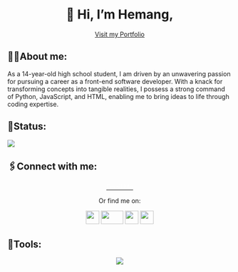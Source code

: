 <h1 align = "center">👋 Hi, I’m Hemang,</h1> 
<p align = "center"><a href = "https://zemerik.is-a.dev/">Visit my Portfolio</a></p>

<h2>👨‍💻About me:</h2>
As a 14-year-old high school student, I am driven by an unwavering passion for pursuing a career as a front-end software developer. With a knack for transforming concepts into tangible realities, I possess a strong command of Python, JavaScript, and HTML, enabling me to bring ideas to life through coding expertise.

<h2>🗽Status: </h2>
<img src = "https://lanyard-profile-readme.vercel.app/api/1018816958587748383">

<h2>🖇️Connect with me: </h2>

<p align = "center"><font color = "#FFFFFF"><a href = "mailto: zemerikY@gmail.com"><font color = "#FFFFFF">Email Me </font></a></font></p>
<p align = "center" class="links">Or find me on:</p>
<p align = "center">
<a href="https://discord.com/users/1018816958587748383" target="blank"><img src = "https://assets-global.website-files.com/6257adef93867e50d84d30e2/636e0a6a49cf127bf92de1e2_icon_clyde_blurple_RGB.png" class = "discordicon" style = "height: 30px; width: 30px"></a>
<a href="https://twitter.com/zemerikY" target="blank"><img src = "https://akm-img-a-in.tosshub.com/businesstoday/images/story/202307/x_twitter-sixteen_nine.jpg?size=948:533" style = "height: 30px; width: 50px"></a>
<a href = "https://www.linkedin.com/in/hemang-yadav-bb5b2a29a/" target = "blank"><img src = "https://upload.wikimedia.org/wikipedia/commons/thumb/8/81/LinkedIn_icon.svg/1200px-LinkedIn_icon.svg.png" style = "height: 30px; width: 30px"></a>
<a href = "https://dev.to/zemerik" target = "blank"><img src = "https://d2fltix0v2e0sb.cloudfront.net/dev-black.png" style = "height:30px;width:30px"></a>
</p>
  
<h2 >🔧Tools: </h2>

<p align = "center"><img src = "https://skillicons.dev/icons?i=ae,aiscript,blender,bsd,crystal,cassandra,clojure,cloudflare,cmake,codepen,coffeescript,css,d3,dart,deno,devto,discord,bots,django,docker,dotnet,dynamodb,eclipse,electron,elixir,emacs,ember,emotion,express,fastapi,fediverse,figma,firebase,flask,flutter,forth,fortran,gamemakerstudio,gatsby,gcp,git,github,githubactions,gitlab,gherkin,go,gradle,godot,grafana,graphql,gtk,gulp,heroku,hibernate,html,css,idea,ai,instagram,ipfs,java,js,jenkins,jest,jquery,kafka,kotlin,ktor,kubernetes,laravel,latex,linkedin,linux,lit,lua,md,mastodon,materialui,matlab,maven,misskey,mongodb,mysql,neovim,nestjs,netlify,nextjs,nginx,nim,nodejs,nuxtjs,ocaml,octave,openshift,openstack,perl,ps,php,plan9,planetscale,postgres,postman,powershell,pr,prisma,processing,prometheus,pug,py,pytorch,qt,r,rabbitmq,rails,raspberrypi,react,reactivex,redis,redux,regex,remix,replit,rocket,rollupjs,ros,sass,spring,sqlite,stackoverflow,styledcomponents,supabase,scala,selenium,sentry,sequelize,sketchup,solidity,solidjs,svelte,svg,symfony,tauri,tensorflow,threejs,twitter,ts,unity,unreal,v,vala,vercel,vim,visualstudio,vite,vscode,vue,wasm,webflow,webpack,windicss,wordpress,workers,xd,zig&perline=25"></p>

<!---
Zemerik/Zemerik is a ✨ special ✨ repository because its `README.md` (this file) appears on your GitHub profile.
You can click the Preview link to take a look at your changes.
-->
